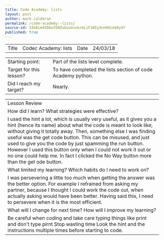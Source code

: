 ```yaml
---
title: Code Academy: lists
layout: post
author: mark.calderan
permalink: /code-academy:-lists/
source-id: 19iKLm4tDbufENZuGuu4sokrmLiFiWIy3nnHdieOAyXY
published: true
---
```

<table>
  <tr>
    <td>Title</td>
    <td>Codec Academy: lists</td>
    <td>Date</td>
    <td>24/03/18</td>
  </tr>
</table>


<table>
  <tr>
    <td>Starting point:</td>
    <td>Part of the lists level complete.</td>
  </tr>
  <tr>
    <td>Target for this lesson?</td>
    <td>To have completed the lists section of code Academy python. </td>
  </tr>
  <tr>
    <td>Did I reach my target? </td>
    <td>Nearly.</td>
  </tr>
</table>


<table>
  <tr>
    <td>Lesson Review
</td>
  </tr>
  <tr>
    <td>How did I learn? What strategies were effective? </td>
  </tr>
  <tr>
    <td>I used the hint a lot, which is usually very useful, as it gives you a hint (hence its name) about what the code is meant to look like, without giving it totally away. Then, something else I was finding useful was the get code button. This can be misused, and just used to give you the code by just spamming the run button. However I used this button only when I could not work it out or no one could help me. In fact I clicked the No Way button more than the get ode button.</td>
  </tr>
  <tr>
    <td>What limited my learning? Which habits do I need to work on? </td>
  </tr>
  <tr>
    <td>I was persevering a little too much when getting the answer was the better option. For example I refrained from asking my partner, because I thought I could work the code out, when actually asking would have been better. Having said this, I need to persevere when it is the most efficient.
       </td>
  </tr>
  <tr>
    <td>What will I change for next time? How will I improve my learning?</td>
  </tr>
  <tr>
    <td>Be careful when coding and take care typing things like print and don't type pirnt 
Stop wasting time
Look the hint and the instructions multiple times before starting to code.</td>
  </tr>
</table>


